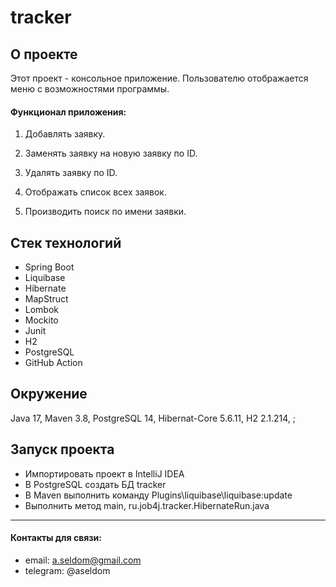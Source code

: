 # tracker

## О проекте

Этот проект - консольное приложение. Пользователю отображается меню с возможностями программы.

#### Функционал приложения:

1. Добавлять заявку.

1. Заменять заявку на новую заявку по ID.

1. Удалять заявку по ID.

1. Отображать список всех заявок.

1. Производить поиск по имени заявки.

## Стек технологий
* Spring Boot
* Liquibase
* Hibernate
* MapStruct
* Lombok
* Mockito
* Junit
* H2
* PostgreSQL
* GitHub Action

## Окружение
Java 17, Maven 3.8, PostgreSQL 14, Hibernat-Core 5.6.11, H2 2.1.214, ;

## Запуск проекта
- Импортировать проект в IntelliJ IDEA
- В PostgreSQL создать БД tracker
- В Maven выполнить команду Plugins\liquibase\liquibase:update
- Выполнить метод main, ru.job4j.tracker.HibernateRun.java

---
#### Контакты для связи:
* email: a.seldom@gmail.com
* telegram: @aseldom